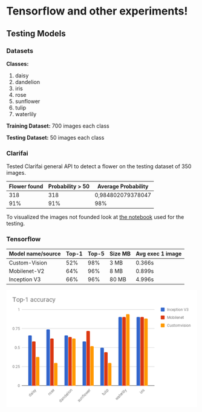 # Tensorflow and other experiments!

## Testing Models

### Datasets

**Classes:**

1.  daisy
2.  dandelion
3.  iris
4.  rose
5.  sunflower
6.  tulip
7.  waterlily

**Training Dataset:** 700 images each class

**Testing Dataset:** 50 images each class

### Clarifai 

Tested Clarifai general API to detect a flower on the testing dataset of 350 images.

| Flower found | Probability > 50 | Average Probability |
| ------------ | ---------------- | ------------------- |
| 318          | 318              | 0,984802079378047   |
| 91%          | 91%              | 98%                 |

To visualized the images not founded look at  [the notebook](./testing-clarifai.ipynb) used for the testing.

### Tensorflow

| Model name/source | Top-1 | Top-5 | Size MB | Avg exec 1 image |
| ----------------- | ----- | ----- | ------- | ---------------- |
| Custom-Vision     | 52%   | 98%   | 3 MB    | 0.366s           |
| Mobilenet-V2      | 64%   | 96%   | 8 MB    | 0.899s           |
| Inception V3      | 66%   | 96%   | 80 MB   | 4.996s           |

![top-1](../docs/img/top-1.png)